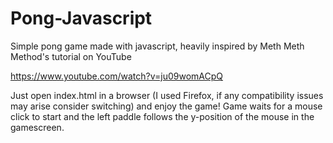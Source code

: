 # Pong-Javascript
Simple pong game made with javascript, heavily inspired by Meth Meth Method's tutorial on YouTube

https://www.youtube.com/watch?v=ju09womACpQ

Just open index.html in a browser (I used Firefox, if any compatibility issues may arise consider switching) and enjoy the game!
Game waits for a mouse click to start and the left paddle follows the y-position of the mouse in the gamescreen.

